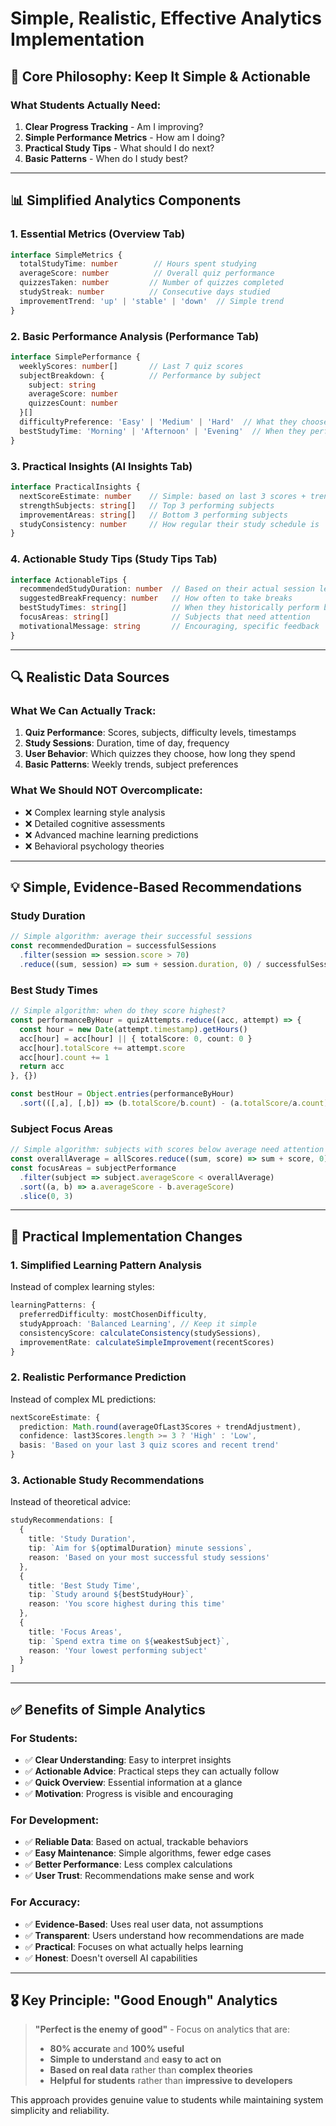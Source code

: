 # Simple, Realistic, Effective Analytics Implementation

## 🎯 **Core Philosophy: Keep It Simple & Actionable**

### **What Students Actually Need:**
1. **Clear Progress Tracking** - Am I improving?
2. **Simple Performance Metrics** - How am I doing?
3. **Practical Study Tips** - What should I do next?
4. **Basic Patterns** - When do I study best?

---

## 📊 **Simplified Analytics Components**

### **1. Essential Metrics (Overview Tab)**
```typescript
interface SimpleMetrics {
  totalStudyTime: number        // Hours spent studying
  averageScore: number          // Overall quiz performance  
  quizzesTaken: number         // Number of quizzes completed
  studyStreak: number          // Consecutive days studied
  improvementTrend: 'up' | 'stable' | 'down'  // Simple trend
}
```

### **2. Basic Performance Analysis (Performance Tab)**
```typescript
interface SimplePerformance {
  weeklyScores: number[]       // Last 7 quiz scores
  subjectBreakdown: {          // Performance by subject
    subject: string
    averageScore: number
    quizzesCount: number
  }[]
  difficultyPreference: 'Easy' | 'Medium' | 'Hard'  // What they choose most
  bestStudyTime: 'Morning' | 'Afternoon' | 'Evening'  // When they perform best
}
```

### **3. Practical Insights (AI Insights Tab)**
```typescript
interface PracticalInsights {
  nextScoreEstimate: number    // Simple: based on last 3 scores + trend
  strengthSubjects: string[]   // Top 3 performing subjects
  improvementAreas: string[]   // Bottom 3 performing subjects  
  studyConsistency: number     // How regular their study schedule is
}
```

### **4. Actionable Study Tips (Study Tips Tab)**
```typescript
interface ActionableTips {
  recommendedStudyDuration: number  // Based on their actual session lengths
  suggestedBreakFrequency: number   // How often to take breaks
  bestStudyTimes: string[]          // When they historically perform best
  focusAreas: string[]              // Subjects that need attention
  motivationalMessage: string       // Encouraging, specific feedback
}
```

---

## 🔍 **Realistic Data Sources**

### **What We Can Actually Track:**
1. **Quiz Performance**: Scores, subjects, difficulty levels, timestamps
2. **Study Sessions**: Duration, time of day, frequency
3. **User Behavior**: Which quizzes they choose, how long they spend
4. **Basic Patterns**: Weekly trends, subject preferences

### **What We Should NOT Overcomplicate:**
- ❌ Complex learning style analysis
- ❌ Detailed cognitive assessments  
- ❌ Advanced machine learning predictions
- ❌ Behavioral psychology theories

---

## 💡 **Simple, Evidence-Based Recommendations**

### **Study Duration**
```typescript
// Simple algorithm: average their successful sessions
const recommendedDuration = successfulSessions
  .filter(session => session.score > 70)
  .reduce((sum, session) => sum + session.duration, 0) / successfulSessions.length
```

### **Best Study Times**
```typescript
// Simple algorithm: when do they score highest?
const performanceByHour = quizAttempts.reduce((acc, attempt) => {
  const hour = new Date(attempt.timestamp).getHours()
  acc[hour] = acc[hour] || { totalScore: 0, count: 0 }
  acc[hour].totalScore += attempt.score
  acc[hour].count += 1
  return acc
}, {})

const bestHour = Object.entries(performanceByHour)
  .sort(([,a], [,b]) => (b.totalScore/b.count) - (a.totalScore/a.count))[0][0]
```

### **Subject Focus Areas**
```typescript
// Simple algorithm: subjects with scores below average need attention
const overallAverage = allScores.reduce((sum, score) => sum + score, 0) / allScores.length
const focusAreas = subjectPerformance
  .filter(subject => subject.averageScore < overallAverage)
  .sort((a, b) => a.averageScore - b.averageScore)
  .slice(0, 3)
```

---

## 🎯 **Practical Implementation Changes**

### **1. Simplified Learning Pattern Analysis**
Instead of complex learning styles:
```typescript
learningPatterns: {
  preferredDifficulty: mostChosenDifficulty,
  studyApproach: 'Balanced Learning', // Keep it simple
  consistencyScore: calculateConsistency(studySessions),
  improvementRate: calculateSimpleImprovement(recentScores)
}
```

### **2. Realistic Performance Prediction**
Instead of complex ML predictions:
```typescript
nextScoreEstimate: {
  prediction: Math.round(averageOfLast3Scores + trendAdjustment),
  confidence: last3Scores.length >= 3 ? 'High' : 'Low',
  basis: 'Based on your last 3 quiz scores and recent trend'
}
```

### **3. Actionable Study Recommendations**
Instead of theoretical advice:
```typescript
studyRecommendations: [
  {
    title: 'Study Duration',
    tip: `Aim for ${optimalDuration} minute sessions`,
    reason: 'Based on your most successful study sessions'
  },
  {
    title: 'Best Study Time', 
    tip: `Study around ${bestStudyHour}`,
    reason: 'You score highest during this time'
  },
  {
    title: 'Focus Areas',
    tip: `Spend extra time on ${weakestSubject}`,
    reason: 'Your lowest performing subject'
  }
]
```

---

## ✅ **Benefits of Simple Analytics**

### **For Students:**
- ✅ **Clear Understanding**: Easy to interpret insights
- ✅ **Actionable Advice**: Practical steps they can actually follow
- ✅ **Quick Overview**: Essential information at a glance
- ✅ **Motivation**: Progress is visible and encouraging

### **For Development:**
- ✅ **Reliable Data**: Based on actual, trackable behaviors
- ✅ **Easy Maintenance**: Simple algorithms, fewer edge cases
- ✅ **Better Performance**: Less complex calculations
- ✅ **User Trust**: Recommendations make sense and work

### **For Accuracy:**
- ✅ **Evidence-Based**: Uses real user data, not assumptions
- ✅ **Transparent**: Users understand how recommendations are made
- ✅ **Practical**: Focuses on what actually helps learning
- ✅ **Honest**: Doesn't oversell AI capabilities

---

## 🎖️ **Key Principle: "Good Enough" Analytics**

> **"Perfect is the enemy of good"** - Focus on analytics that are:
> - **80% accurate** and **100% useful**
> - **Simple to understand** and **easy to act on**
> - **Based on real data** rather than **complex theories**
> - **Helpful for students** rather than **impressive to developers**

This approach provides genuine value to students while maintaining system simplicity and reliability.